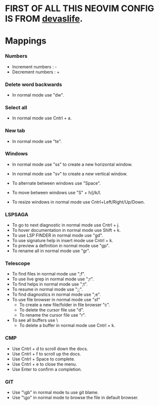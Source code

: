 # FIRST OF ALL THIS NEOVIM CONFIG IS FROM <a href="https://www.youtube.com/c/devaslife">devaslife</a>.

# Mappings
### Numbers
- Increment numbers : -
- Decrement numbers : +

### Delete word backwards
- In normal mode use "dw".

### Select all
- In normal mode use Cntrl + a.

### New tab
- In normal mode use "te".

### Windows
- In normal mode use "ss" to create a new horizontal window.
- In normal mode use "sv" to create a new vertical window.

- To alternate between windows use "Space".
- To move between windows use "S" + h/j/k/l.

- To resize windows in normal mode use Cntrl+Left/Right/Up/Down.

### LSPSAGA
- To go to next diagnostic in normal mode use Cntrl + j.
- To hover documentation in normal mode use Shift + k.
- To use LSP FINDER in normal mode use "gd".
- To use signature help in insert mode use Cntrl + k.
- To preview a definition in normal mode use "gp".
- To rename all in normal mode use "gr".

### Telescope
- To find files in normal mode use ";f".
- To use live grep in normal mode use ";r".
- To find helps in normal mode use ";t".
- To resume in normal mode use ";;".
- To find diagnostics in normal mode use ";e".
- To use file browser in normal mode use "sf"
    - To create a new file/folder in file browser "c".
    - To delete the cursor file use "d".
    - To rename the cursor file use "r".
- To see all buffers use \\
    - To delete a buffer in normal mode use Cntrl + k.

### CMP
- Use Cntrl + d to scroll down the docs.
- Use Cntrl + f to scroll up the docs.
- Use Cntrl + Space to complete.
- Use Cntrl + e to close the menu.
- Use Enter to confirm a completion.

### GIT
- Use "\gb" in normal mode tu use git blame.
- Use "\go" in normal mode to browse the file in default browser.
